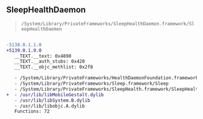 ## SleepHealthDaemon

> `/System/Library/PrivateFrameworks/SleepHealthDaemon.framework/SleepHealthDaemon`

```diff

-5138.0.1.1.0
+5139.0.1.9.0
   __TEXT.__text: 0x4890
   __TEXT.__auth_stubs: 0x420
   __TEXT.__objc_methlist: 0x2f8

   - /System/Library/PrivateFrameworks/HealthDaemonFoundation.framework/HealthDaemonFoundation
   - /System/Library/PrivateFrameworks/Sleep.framework/Sleep
   - /System/Library/PrivateFrameworks/SleepHealth.framework/SleepHealth
+  - /usr/lib/libMobileGestalt.dylib
   - /usr/lib/libSystem.B.dylib
   - /usr/lib/libobjc.A.dylib
   Functions: 72

```
